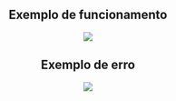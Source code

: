 
<span align="center">

##  Exemplo de funcionamento 

</span>

<div align="center">
  <img src="https://user-images.githubusercontent.com/55067151/185023191-322b62d7-f465-447b-9637-7dbb8b68a3d9.png"/>
</div>

<span align="center">

##  Exemplo de erro

</span>

<div align="center">
  <img src="https://user-images.githubusercontent.com/55067151/185023187-9ce5a99b-4a1e-4a88-bf3b-c47ed58c38f2.png"/>
</div>
